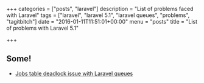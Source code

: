 +++
categories = ["posts", "laravel"]
description = "List of problems faced with Laravel"
tags = ["laravel", "laravel 5.1", "laravel queues", "problems", "tagitbitch"]
date = "2016-01-11T11:51:01+00:00"
menu = "posts"
title = "List of problems with Laravel 5.1"

+++

## Some!

* [Jobs table deadlock issue with Laravel queues](https://stackoverflow.com/questions/32475853/how-to-avoid-jobs-db-table-locks-issue-when-using-laravel-queues "Jobs table deadlock issue with Laravel queues")